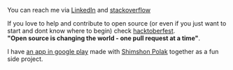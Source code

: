 
You can reach me via [LinkedIn](https://www.linkedin.com/in/tamir-abutbul-10a695178/) and [stackoverflow](https://stackoverflow.com/users/8274756/tamir-abutbul)


If you love to help and contribute to open source (or even if you just want to start and dont know where to begin) check [hacktoberfest](https://hacktoberfest.digitalocean.com/).<br>
 **"Open source is changing the world - one pull request at a time"**.


I have [an app in google play](https://play.google.com/store/apps/details?id=com.question_app.shim_polak.quest_tion) made with [Shimshon Polak](https://github.com/Shimshon21)  together as a fun side project.




<!--
**Tamir198/Tamir198** is a ✨ _special_ ✨ repository because its `README.md` (this file) appears on your GitHub profile.

Here are some ideas to get you started:
🔭 I’m currently working on ...
- 🌱 I’m currently learning ...
- 👯 I’m looking to collaborate on ...
- 🤔 I’m looking for help with ...
- 💬 Ask me about ...
- 📫 How to reach me: ...
- 😄 Pronouns: ...
- ⚡ Fun fact: ...

-->
